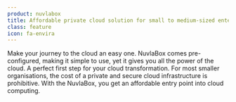 ```yaml
---
product: nuvlabox
title: Affordable private cloud solution for small to medium-sized enterprises
class: feature
icon: fa-envira
---
```


Make your journey to the cloud an easy one. NuvlaBox comes pre-configured, making it simple to use, yet it gives you all the power of the cloud. A perfect first step for your cloud transformation. For most smaller organisations, the cost of a private and secure cloud infrastructure is prohibitive. With the NuvlaBox, you get an affordable entry point into cloud computing.
